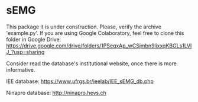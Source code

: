 # sEMG

This package it is under construction. Please, verify the archive 'example.py'.
If you are using Google Colaboratory, feel free to clone this folder in Google Drive: https://drive.google.com/drive/folders/1PSeqxAp_wCSjmbn9lixxqKBGLs1LVlJ_?usp=sharing

Consider read the database's institutional website, once there is more informative.

IEE database: https://www.ufrgs.br/ieelab/IEE_sEMG_db.php

Ninapro database: http://ninapro.hevs.ch
